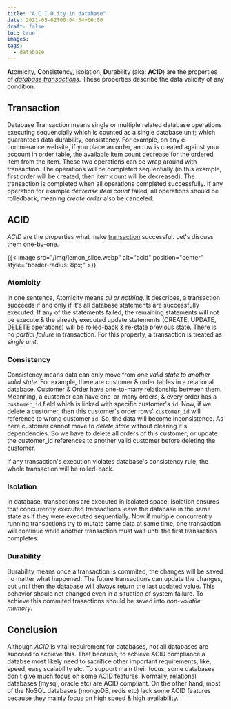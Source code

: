 ```yaml
---
title: "A.C.I.D.ity in database"
date: 2021-05-02T00:04:34+06:00
draft: false
toc: true
images:
tags:
  - database
---
```


**A**tomicity, **C**onsistency, **I**solation, **D**urability (aka: **ACID**) are the properties of [*database transactions*](#transaction).
These properties describe the data validity of any condition.

## Transaction
Database Transaction means single or multiple related database operations executing sequencially which is counted as a single database unit; which guarantees data durability, consistency.
For example, on any e-commerance website, if you place an order, an row is created against your account in order table, the available item count decrease for the ordered item from the item.
These two operations can be wrap around with transaction.
The operations will be completed sequentially (in this example, first order will be created, then item count will be decreased).
The transaction is completed when all operations completed successfully.
If any operation for example *decrease item count* failed, all operations should be rolledback, meaning *create order* also be canceled.

## ACID
*ACID* are the properties what make [transaction](#transaction) successful.
Let's discuss them one-by-one.

{{< image src="/img/lemon_slice.webp" alt="acid" position="center" style="border-radius: 8px;" >}}

### Atomicity
In one sentence, Atomicity means *all or nothing*.
It describes, a transaction succeeds if and only if it's all database statements are successfully executed.
If any of the statements failed, the remaining statements will not be execute & the already executed update statements (CREATE, UPDATE, DELETE operations) will be rolled-back & re-state previous state.
There is no *partial failure* in transaction.
For this property, a transaction is treated as *single unit*.

### Consistency
Consistency means data can only move from *one valid state to another valid state*.
For example, there are customer & order tables in a relational database.
Customer & Order have one-to-many relationship between them.
Meanning, a customer can have one-or-many orders, & every order has a `customer_id` field which is linked with specific customer's `id`.
Now, if we delete a customer, then this customer's order rows' `customer_id` will reference to wrong customer `id`.
So, the data will become inconsistence.
As here customer cannot move to *delete state* without clearing it's dependencies.
So we have to delete all orders of this customer; or update the customer_id references to another valid customer before deleting the customer.

If any transaction's execution violates database's consistency rule, the whole transaction will be rolled-back.

### Isolation
In database, transactions are executed in isolated space.
Isolation ensures that concurrently executed transactions leave the database in the same state as if they were executed sequentially.
Now if multiple concurrently running transactions try to mutate same data at same time, one transaction will continue while another transaction must wait until the first transaction completes.

### Durability
Durability means once a transaction is commited, the changes will be saved no matter what happened.
The future transactions can update the changes, but until then the database will always return the last updated value.
This behavior should not changed even in a situation of system failure.
To achieve this commited trasactions should be saved into *non-volatile memory*.

## Conclusion
Although *ACID* is vital requirement for databases, not all databases are succeed to achieve this.
That because, to achieve ACID compliance a databse most likely need to sacrifice other important requirements, like, speed, easy scalability etc.
To support main their focus, some databases don't give much focus on some ACID features.
Normally, relational databases (mysql, oracle etc) are ACID compliant.
On the other hand, most of the NoSQL databases (mongoDB, redis etc) lack some ACID features because they mainly focus on high speed & high availability.